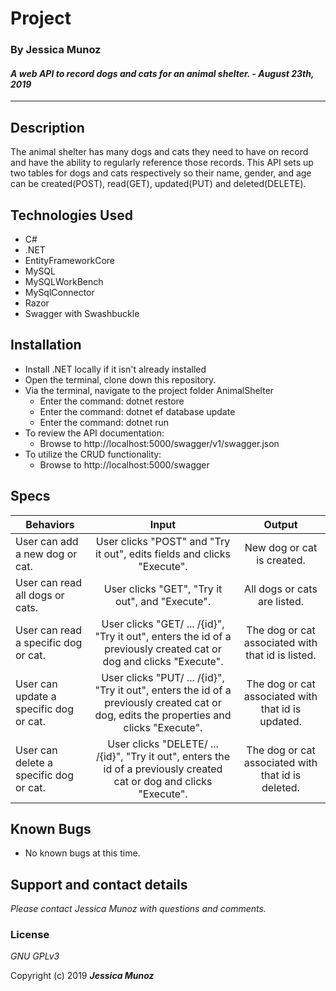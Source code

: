 # Project

### By Jessica Munoz

#### _A web API to record dogs and cats for an animal shelter. - August 23th, 2019_

---

## Description

The animal shelter has many dogs and cats they need to have on record and have the ability to regularly reference those records. This API sets up two tables for dogs and cats respectively so their name, gender, and age can be created(POST), read(GET), updated(PUT) and deleted(DELETE).

## Technologies Used

- C#
- .NET
- EntityFrameworkCore
- MySQL
- MySQLWorkBench
- MySqlConnector
- Razor
- Swagger with Swashbuckle

## Installation

- Install .NET locally if it isn't already installed
- Open the terminal, clone down this repository.
- Via the terminal, navigate to the project folder AnimalShelter
  - Enter the command: dotnet restore
  - Enter the command: dotnet ef database update
  - Enter the command: dotnet run
- To review the API documentation:
  - Browse to http://localhost:5000/swagger/v1/swagger.json
- To utilize the CRUD functionality:
  - Browse to http://localhost:5000/swagger

## Specs

| Behaviors                              |                                                                  Input                                                                   |                       Output                       |
| -------------------------------------- | :--------------------------------------------------------------------------------------------------------------------------------------: | :------------------------------------------------: |
| User can add a new dog or cat.         |                                 User clicks "POST" and "Try it out", edits fields and clicks "Execute".                                  |             New dog or cat is created.             |
| User can read all dogs or cats.        |                                             User clicks "GET", "Try it out", and "Execute".                                              |            All dogs or cats are listed.            |
| User can read a specific dog or cat.   |            User clicks "GET/ ... /{id}", "Try it out", enters the id of a previously created cat or dog and clicks "Execute".            | The dog or cat associated with that id is listed.  |
| User can update a specific dog or cat. | User clicks "PUT/ ... /{id}", "Try it out", enters the id of a previously created cat or dog, edits the properties and clicks "Execute". | The dog or cat associated with that id is updated. |
| User can delete a specific dog or cat. |          User clicks "DELETE/ ... /{id}", "Try it out", enters the id of a previously created cat or dog and clicks "Execute".           | The dog or cat associated with that id is deleted. |

## Known Bugs

- No known bugs at this time.

## Support and contact details

_Please contact Jessica Munoz with questions and comments._

### License

_GNU GPLv3_

Copyright (c) 2019 **_Jessica Munoz_**
